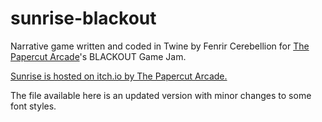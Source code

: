 # sunrise-blackout
Narrative game written and coded in Twine by Fenrir Cerebellion for [The Papercut Arcade](https://thepapercutarcade.ca/)'s BLACKOUT Game Jam.

[Sunrise is hosted on itch.io by The Papercut Arcade.](https://thepapercutarcade.itch.io/sunrise)

The file available here is an updated version with minor changes to some font styles.
